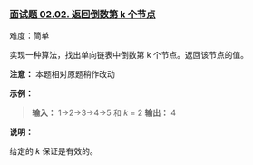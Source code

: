 ### [面试题 02.02. 返回倒数第 k 个节点](https://leetcode.cn/problems/kth-node-from-end-of-list-lcci/)

难度：简单

实现一种算法，找出单向链表中倒数第 k 个节点。返回该节点的值。

**注意：** 本题相对原题稍作改动

**示例：**

> **输入：**  1->2->3->4->5 和 _k_ = 2
> **输出：** 4

**说明：**

给定的 _k_ 保证是有效的。
